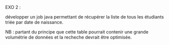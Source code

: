 EXO 2 : 

développer un job java permettant de récupérer la liste de tous les étudiants triée par date de naissance.

NB : partant du principe que cette table pourrait contenir une grande volumétrie de données et la recheche devrait être optimisée.

 


